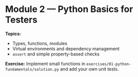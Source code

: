 # Module 2 — Python Basics for Testers

**Topics:**
- Types, functions, modules
- Virtual environments and dependency management
- `assert` and simple property-based checks

**Exercise:** Implement small functions in `exercises/01-python-fundamentals/solution.py` and add your own unit tests.
